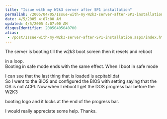 ```yaml
---
title: "Issue with my W2k3 server after SP1 installation"
permalink: /2005/04/05/Issue-with-my-W2k3-server-after-SP1-installation/
date: 4/5/2005 4:07:00 AM
updated: 4/5/2005 4:07:00 AM
disqusIdentifier: 20050405040700
alias:
 - /post/Issue-with-my-W2k3-server-after-SP1-installation.aspx/index.html
---
```

The server is booting till the w2k3 boot screen then it resets and reboot 
  
in a loop.  
Booting in safe mode ends with the same effect. When I boot in 
safe mode   
<!-- more -->
I can see that the last thing that is loaded is acpitabl.dat  
So 
I went to the BIOS and configured the BIOS with setting saying that the   
OS 
is not ACPI. Now when I reboot I get the DOS progress bar before the W2K3 
  
booting logo and it locks at the end of the progress bar.

I would really appreciate some help. Thanks.
